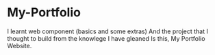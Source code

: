 # My-Portfolio
I learnt web component (basics and some extras) 
And the project that I thought to build from the knowlege I have gleaned
Is this, My Portfolio Website.
